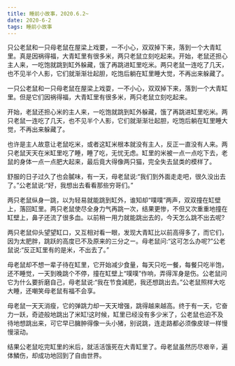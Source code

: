 ```yaml
---
title: 睡前小故事，2020.6.2~
date: 2020-6-2
tags: 睡前小故事
---
```




只公老鼠和一只母老鼠在屋梁上戏要，一不小心，双双掉下来，落到一个大青缸里。真是因祸得福，大青缸里有很多米，两只老鼠立刻吃起来。开始，老鼠还担心主人来，一吃饱就跳到缸外躲藏，饿了再跳进缸里吃米。两只老鼠一连吃了几天，也不见半个人影，它们就渐渐壮起胆，吃饱后躺在缸里睡大觉，不再出来躲藏了。

一只公老鼠和一只母老鼠在屋梁上戏耍，一不小心，双双掉下来，落到一个大青缸里。但是它们因祸得福，大青缸里有很多米，两只老鼠立刻吃起来。<!-- more -->

开始，老鼠还担心米的主人来，一吃饱就跳到缸外躲藏，饿了再跳进缸里吃米。两只老鼠一连吃了几天，也不见半个人影，它们就渐渐壮起胆，吃饱后躺在缸里睡大觉，不再出来躲藏了。

也许是主人故意让老鼠吃米，或者这缸米根本就没有主人，反正一直没有人来。两只老鼠天天在米缸里吃了睡，睡了吃，无忧无虑。缸里的米被一点一点吃下去，老鼠的身体一点一点肥大起来，最后竟大得像两只猫，完全失去鼠类的模样了。


舒服的日子过久了也会膩味，有一天，母老鼠说:“我们到外面走走吧，很久没出去了。”公老鼠说:“好，我想出去看看那些穷哥们。”

两只老鼠纵身一跳，以为轻易就能跳到缸外，谁知却“噗噗”两声，双双撞在缸壁上，落回缸里。两只老鼠使尽全身力气再跳一次，结果更惨，不但又次重重地撞在缸壁上，鼻子还流了很多血。以前稍一用力就能跳出去的，今天怎么跳不出去呢?

两只老鼠仰头望望缸口，又互相对看一眼，发现大青缸比以前高得多了，而它们，因为太肥胖，跳跃的高度已不及原来的三分之ー。母老鼠问:“这可怎么办呢?”公老鼠说:“反正缸里有的是米，不出去了。”

母老鼠却不想一辈子待在缸里，它开始减少食量，每天只吃一餐，每餐只吃半饱，还不睡觉，一天到晚跳个不停，撞在缸壁上“噗噗”作响，弄得浑身是伤。公老鼠问它为什么要折磨自己，母老鼠说:“我在节食減肥，我还想跳出去。”公老鼠照样大吃大睡，还嘲笑母老鼠有福不会享。

母老鼠一天天消瘦，它的弹跳力却一天天增强，跳得越来越高。终于有一天，它奋力一跃，奇迹般地跳出了米缸!这时候，缸里已经没有多少米了，公老鼠也迫不及待地想跳出来，可它早已臃肿得像一头小猪，别说跳，连走路都必须像皮球一样慢慢滚动。

结果公老鼠吃完缸里的米后，就活活饿死在大青缸里了。母老鼠虽然历尽艰辛，遍体鱗伤，却成功地回到了自由世界。